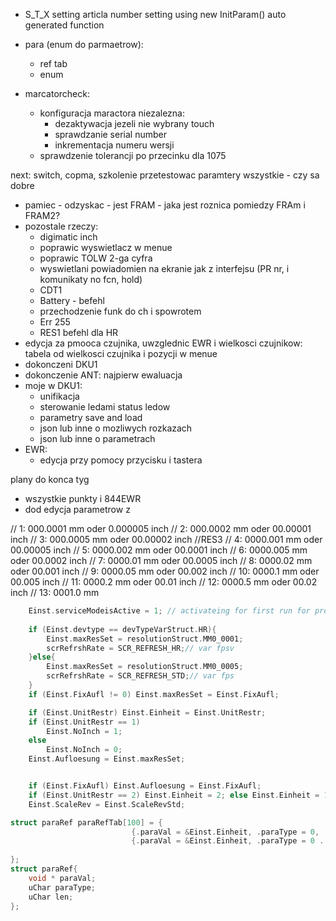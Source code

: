 - S_T_X setting articla number setting using new InitParam() auto generated function
- para (enum do parmaetrow):
	- ref tab
	- enum

- marcatorcheck:
	- konfiguracja maractora niezalezna:
		- dezaktywacja jezeli nie wybrany touch
		- sprawdzanie serial number
		- inkrementacja numeru wersji
	- sprawdzenie tolerancji po przecinku dla 1075

next:
switch, copma, szkolenie
przetestowac paramtery wszystkie - czy sa dobre
- pamiec - odzyskac - jest FRAM - jaka jest roznica pomiedzy FRAm i FRAM2?
- pozostale rzeczy:
	- digimatic inch
	- poprawic wyswietlacz w menue
	- poprawic TOLW 2-ga cyfra
	- wyswietlani powiadomien na ekranie jak z interfejsu (PR nr, i komunikaty no fcn, hold)
	- CDT1
	- Battery - befehl
	- przechodzenie funk do ch i spowrotem
	- Err 255
	- RES1 befehl dla HR
- edycja za pmooca czujnika, uwzglednic EWR i wielkosci czujnikow: tabela od wielkosci czujnika i pozycji w menue
- dokonczeni DKU1
- dokonczenie ANT: najpierw ewaluacja 
- moje w DKU1:
	- unifikacja
	- sterowanie ledami status ledow
	- parametry save and load
	- json lub inne o mozliwych  rozkazach
	- json lub inne o parametrach
- EWR:
	- edycja przy pomocy przycisku  i tastera




plany do konca tyg
- wszystkie punkty i 844EWR
- dod edycja parametrow z


//     1: 000.0001 mm  oder  0.000005 inch
//     2: 000.0002 mm  oder  00.00001 inch
//     3: 000.0005 mm  oder  00.00002 inch //RES3
//     4: 0000.001 mm  oder  00.00005 inch
//     5: 0000.002 mm  oder  00.0001  inch
//     6: 0000.005 mm  oder  00.0002  inch
//     7: 0000.01  mm  oder  00.0005  inch
//     8: 0000.02  mm  oder  00.001   inch
//     9: 0000.05  mm  oder  00.002   inch
//    10: 0000.1   mm  oder  00.005   inch
//    11: 0000.2   mm  oder  00.01    inch
//    12: 0000.5   mm  oder  00.02    inch
//    13: 0001.0   mm


```c
	Einst.serviceModeisActive = 1; // activateing for first run for production
	
	if (Einst.devtype == devTypeVarStruct.HR){
		Einst.maxResSet = resolutionStruct.MM0_0001;
		scrRefrshRate = SCR_REFRESH_HR;// var fpsv
	}else{
		Einst.maxResSet = resolutionStruct.MM0_0005;
		scrRefrshRate = SCR_REFRESH_STD;// var fps
	}
	if (Einst.FixAufl != 0) Einst.maxResSet = Einst.FixAufl;

	if (Einst.UnitRestr) Einst.Einheit = Einst.UnitRestr;
	if (Einst.UnitRestr == 1)
		Einst.NoInch = 1;
	else
		Einst.NoInch = 0;
	Einst.Aufloesung = Einst.maxResSet;


	if (Einst.FixAufl) Einst.Aufloesung = Einst.FixAufl;
	if (Einst.UnitRestr == 2) Einst.Einheit = 2; else Einst.Einheit = 1;
	Einst.ScaleRev = Einst.ScaleRevStd;
```


```c
struct paraRef paraRefTab[100] = {
                           {.paraVal = &Einst.Einheit, .paraType = 0, .len = 1},
                           {.paraVal = &Einst.Einheit, .paraType = 0 . len = 1},
                           
};
struct paraRef{
    void * paraVal;
    uChar paraType;
    uChar len;
};
```